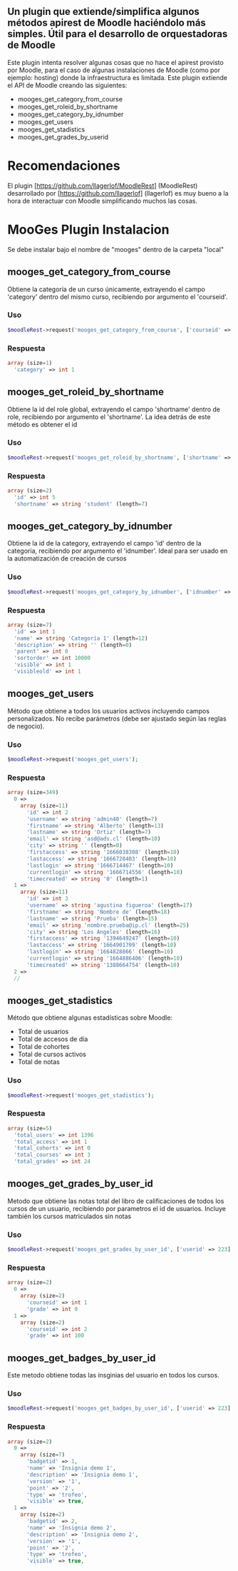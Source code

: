 ## Un plugin que extiende/simplifica algunos métodos apirest de Moodle haciéndolo más simples.  Útil para el desarrollo de orquestadoras de Moodle

Este plugin intenta resolver algunas cosas que no hace el apirest provisto por Moodle, para el caso de algunas instalaciones de Moodle (como por ejemplo: hosting) donde la infraestructura es limitada. Este plugin extiende el API de Moodle creando las siguientes:

- mooges_get_category_from_course
- mooges_get_roleid_by_shortname
- mooges_get_category_by_idnumber
- mooges_get_users
- mooges_get_stadistics
- mooges_get_grades_by_userid


# Recomendaciones
El plugin [https://github.com/llagerlof/MoodleRest] (MoodleRest) desarrollado por [https://github.com/llagerlof] (llagerlof) es muy bueno a la hora de interactuar con Moodle simplificando muchos las cosas.

# MooGes Plugin Instalacion
Se debe instalar bajo el nombre de "mooges" dentro de la carpeta "local"

## mooges_get_category_from_course
Obtiene la categoría de un curso únicamente, extrayendo el campo 'category' dentro del mismo curso, recibiendo por argumento el 'courseid'. 

### Uso
```php
$moodleRest->request('mooges_get_category_from_course', ['courseid' => 2]);
```
### Respuesta
```php
array (size=1)
  'category' => int 1
```

## mooges_get_roleid_by_shortname
Obtiene la id del role global, extrayendo el campo 'shortname' dentro de role, recibiendo por argumento el 'shortname'. La idea detrás de este método es obtener el id 

### Uso
```php
$moodleRest->request('mooges_get_roleid_by_shortname', ['shortname' => 'student']);
```
### Respuesta
```php
array (size=2)
  'id' => int 5
  'shortname' => string 'student' (length=7)
```

## mooges_get_category_by_idnumber
Obtiene la id de la category, extrayendo el campo 'id' dentro de la categoria, recibiendo por argumento el 'idnumber'. Ideal para ser usado en la automatización de creación de cursos

### Uso
```php
$moodleRest->request('mooges_get_category_by_idnumber', ['idnumber' => 'ciclo1']);
```
### Respuesta
```php
array (size=7)
  'id' => int 1
  'name' => string 'Categoría 1' (length=12)
  'description' => string '' (length=0)
  'parent' => int 0
  'sortorder' => int 10000
  'visible' => int 1
  'visibleold' => int 1
```

## mooges_get_users
Método que obtiene a todos los usuarios activos incluyendo campos personalizados. No recibe parámetros (debe ser ajustado según las reglas de negocio).

### Uso
```php
$moodleRest->request('mooges_get_users');
```
### Respuesta
```php
array (size=349)
  0 => 
    array (size=11)
      'id' => int 2
      'username' => string 'admin40' (length=7)
      'firstname' => string 'Alberto' (length=13)
      'lastname' => string 'Ortiz' (length=7)
      'email' => string 'asd@ads.cl' (length=10)
      'city' => string '' (length=0)
      'firstaccess' => string '1666038308' (length=10)
      'lastaccess' => string '1666728403' (length=10)
      'lastlogin' => string '1666714467' (length=10)
      'currentlogin' => string '1666714556' (length=10)
      'timecreated' => string '0' (length=1)
  1 => 
    array (size=11)
      'id' => int 3
      'username' => string 'agustina figueroa' (length=17)
      'firstname' => string 'Nombre de' (length=18)
      'lastname' => string 'Prueba' (length=15)
      'email' => string 'nombre.prueba@ip.cl' (length=25)
      'city' => string 'Los Angeles' (length=16)
      'firstaccess' => string '1394649247' (length=10)
      'lastaccess' => string '1664901709' (length=10)
      'lastlogin' => string '1664828866' (length=10)
      'currentlogin' => string '1664886406' (length=10)
      'timecreated' => string '1388664754' (length=10)
  2 => 
  //
```

## mooges_get_stadistics
Método que obtiene algunas estadísticas sobre Moodle:

- Total de usuarios
- Total de accesos de día
- Total de cohortes
- Total de cursos activos
- Total de notas

### Uso
```php
$moodleRest->request('mooges_get_stadistics');
```

### Respuesta
```php
array (size=5)
  'total_users' => int 1396
  'total_access' => int 1
  'total_cohorts' => int 0
  'total_courses' => int 3
  'total_grades' => int 24
```

## mooges_get_grades_by_user_id
Metodo que obtiene las notas total del libro de calificaciones de todos los cursos de un usuario, recibiendo por parametros el id de usuarios. Incluye también los cursos matriculados sin notas

### Uso
```php
$moodleRest->request('mooges_get_grades_by_user_id', ['userid' => 223] );
```

### Respuesta
```php
array (size=2)
  0 => 
    array (size=2)
      'courseid' => int 1
      'grade' => int 0
  1 => 
    array (size=2)
      'courseid' => int 2
      'grade' => int 100
```

## mooges_get_badges_by_user_id
Este metodo obtiene todas las insginias del usuario en todos los cursos.

### Uso
```php
$moodleRest->request('mooges_get_badges_by_user_id', ['userid' => 223] );
```

### Respuesta
```php
array (size=2)
  0 => 
    array (size=7)
      'badgetid' => 1,
      'name' => 'Insignia demo 1',
      'description' => 'Insignia demo 1',
      'version' => '1',
      'point' => '2',
      'type' => 'trofeo',
      'visible' => true,
  1 => 
    array (size=2)
      'badgetid' => 2,
      'name' => 'Insignia demo 2',
      'description' => 'Insignia demo 2',
      'version' => '1',
      'point' => '2',
      'type' => 'trofeo',
      'visible' => true,
```